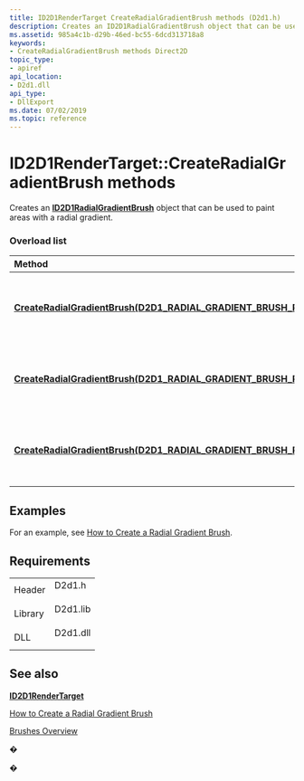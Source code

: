 ```yaml
---
title: ID2D1RenderTarget CreateRadialGradientBrush methods (D2d1.h)
description: Creates an ID2D1RadialGradientBrush object that can be used to paint areas with a radial gradient.
ms.assetid: 985a4c1b-d29b-46ed-bc55-6dcd313718a8
keywords:
- CreateRadialGradientBrush methods Direct2D
topic_type:
- apiref
api_location:
- D2d1.dll
api_type:
- DllExport
ms.date: 07/02/2019
ms.topic: reference
---
```


# ID2D1RenderTarget::CreateRadialGradientBrush methods

Creates an [**ID2D1RadialGradientBrush**](https://msdn.microsoft.com/library/Dd371529(v=VS.85).aspx) object that can be used to paint areas with a radial gradient.

### Overload list



| Method                                                                                                                                                                                                                       | Description                                                                                                                                                                      |
|:-----------------------------------------------------------------------------------------------------------------------------------------------------------------------------------------------------------------------------|:---------------------------------------------------------------------------------------------------------------------------------------------------------------------------------|
| [**CreateRadialGradientBrush(D2D1\_RADIAL\_GRADIENT\_BRUSH\_PROPERTIES&,ID2D1GradientStopCollection\*,ID2D1RadialGradientBrush\*\*)**](https://msdn.microsoft.com/library/Dd371859(v=VS.85).aspx)                            | Creates an [**ID2D1RadialGradientBrush**](https://msdn.microsoft.com/library/Dd371529(v=VS.85).aspx) that contains the specified gradient stops, has no transform, and has a base opacity of 1.0. <br/> |
| [**CreateRadialGradientBrush(D2D1\_RADIAL\_GRADIENT\_BRUSH\_PROPERTIES&,D2D1\_BRUSH\_PROPERTIES&,ID2D1GradientStopCollection\*,ID2D1RadialGradientBrush\*\*)**](https://msdn.microsoft.com/library/Dd371861(v=VS.85).aspx)   | Creates an [**ID2D1RadialGradientBrush**](https://msdn.microsoft.com/library/Dd371529(v=VS.85).aspx) that contains the specified gradient stops and has the specified transform and base opacity. <br/> |
| [**CreateRadialGradientBrush(D2D1\_RADIAL\_GRADIENT\_BRUSH\_PROPERTIES\*,D2D1\_BRUSH\_PROPERTIES\*,ID2D1GradientStopCollection\*,ID2D1RadialGradientBrush\*\*)**](https://msdn.microsoft.com/library/Dd371855(v=VS.85).aspx) | Creates an [**ID2D1RadialGradientBrush**](https://msdn.microsoft.com/library/Dd371529(v=VS.85).aspx) that contains the specified gradient stops and has the specified transform and base opacity. <br/> |



## Examples

For an example, see [How to Create a Radial Gradient Brush](how-to-create-a-radial-gradient-brush.md).

## Requirements



|                    |                                                                                     |
|--------------------|-------------------------------------------------------------------------------------|
| Header<br/>  | <dl> <dt>D2d1.h</dt> </dl>   |
| Library<br/> | <dl> <dt>D2d1.lib</dt> </dl> |
| DLL<br/>     | <dl> <dt>D2d1.dll</dt> </dl> |



## See also

<dl> <dt>

[**ID2D1RenderTarget**](https://msdn.microsoft.com/library/Dd371260(v=VS.85).aspx)
</dt> <dt>

[How to Create a Radial Gradient Brush](how-to-create-a-radial-gradient-brush.md)
</dt> <dt>

[Brushes Overview](direct2d-brushes-overview.md)
</dt> </dl>

�

�





